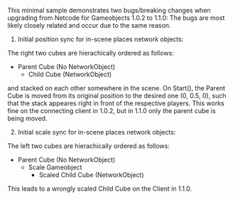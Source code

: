 This minimal sample demonstrates two bugs/breaking changes when upgrading from Netcode for Gameobjects 1.0.2 to 1.1.0:
The bugs are most likely closely related and occur due to the same reason.

1. Initial position sync for in-scene places network objects:

The right two cubes are hierachically ordered as follows:
- Parent Cube (No NetworkObject)
  - Child Cube (NetworkObject)

and stacked on each other somewhere in the scene. 
On Start(), the Parent Cube is moved from its original position to the desired one (0, 0.5, 0), 
such that the stack appeares right in front of the respective players. 
This works fine on the connecting client in 1.0.2, but in 1.1.0 only the parent cube is being moved. 

2. Initial scale sync for in-scene places network objects:

The left two cubes are hierachically ordered as follows:
- Parent Cube (No NetworkObject)
  - Scale Gameobject 
    - Scaled Child Cube (NetworkObject)
 
This leads to a wrongly scaled Child Cube on the Client in 1.1.0. 
